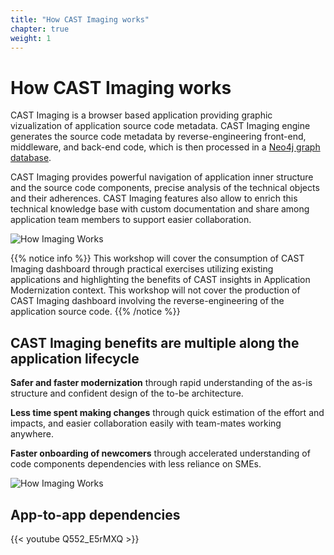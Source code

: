 ```yaml
---
title: "How CAST Imaging works" 
chapter: true 
weight: 1 
---
```


# How CAST Imaging works 

CAST Imaging is a browser based application providing graphic vizualization of application source code metadata. CAST Imaging engine generates the source code metadata by reverse-engineering front-end, middleware, and back-end code, which is then processed in a [Neo4j graph database](https://doc.castsoftware.com/display/IMAGING/CAST+Imaging+architecture).

CAST Imaging provides powerful navigation of application inner structure and the source code components, precise analysis of the technical objects and their adherences.
CAST Imaging features also allow to enrich this technical knowledge base with custom documentation and share among application team members to support easier collaboration.

![How Imaging Works](/images/howImagingWorks.png) 

{{% notice info %}}
This workshop will cover the consumption of CAST Imaging dashboard through practical exercises utilizing existing applications and highlighting the benefits of CAST insights in Application Modernization context.
This workshop will not cover the production of CAST Imaging dashboard involving the reverse-engineering of the application source code.
{{% /notice %}}

## CAST Imaging benefits are multiple along the application lifecycle

**Safer and faster modernization** through rapid understanding of the as-is structure and confident design of the to-be architecture.

**Less time spent making changes** through quick estimation of the effort and impacts, and easier collaboration easily with team-mates working anywhere.

**Faster onboarding of newcomers** through accelerated understanding of code components dependencies with less reliance on SMEs.

![How Imaging Works](/images/howImagingWorks_features.png)

## App-to-app dependencies
{{< youtube Q552_E5rMXQ >}}




